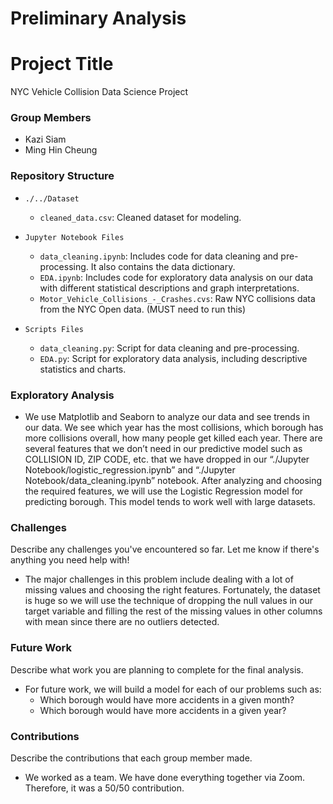 # Preliminary Analysis

# Project Title
NYC Vehicle Collision Data Science Project

### Group Members
- Kazi Siam
- Ming Hin Cheung

### Repository Structure
- `./../Dataset`
  - `cleaned_data.csv`: Cleaned dataset for modeling.

- `Jupyter Notebook Files` 
  - `data_cleaning.ipynb`: Includes code for data cleaning and pre-processing. It also contains the data dictionary. 
  - `EDA.ipynb`: Includes code for exploratory data analysis on our data with different statistical descriptions and graph interpretations.
  - `Motor_Vehicle_Collisions_-_Crashes.cvs`: Raw NYC collisions data from the NYC Open data. (MUST need to run this)

- `Scripts Files`
  - `data_cleaning.py`: Script for data cleaning and pre-processing.
  - `EDA.py`: Script for exploratory data analysis, including descriptive statistics and charts.

### Exploratory Analysis
- We use Matplotlib and Seaborn to analyze our data and see trends in our data. We see which year has the most collisions, which borough has more collisions overall, how many people get killed each year. There are several features that we don’t need in our predictive model such as COLLISION ID, ZIP CODE, etc. that we have dropped in our “./Jupyter Notebook/logistic_regression.ipynb” and “./Jupyter Notebook/data_cleaning.ipynb” notebook. After analyzing and choosing the required features, we will use the Logistic Regression model for predicting borough. This model tends to work well with large datasets.

### Challenges
Describe any challenges you've encountered so far. Let me know if there's anything you need help with!

- The major challenges in this problem include dealing with a lot of missing values and choosing the right features. Fortunately, the dataset is huge so we will use the technique of dropping the null values in our target variable and filling the rest of the missing values in other columns with mean since there are no outliers detected.

### Future Work
Describe what work you are planning to complete for the final analysis.

- For future work, we will build a model for each of our problems such as:
  - Which borough would have more accidents in a given month?
  - Which borough would have more accidents in a given year?

### Contributions
Describe the contributions that each group member made.

- We worked as a team. We have done everything together via Zoom. Therefore, it was a 50/50 contribution.
